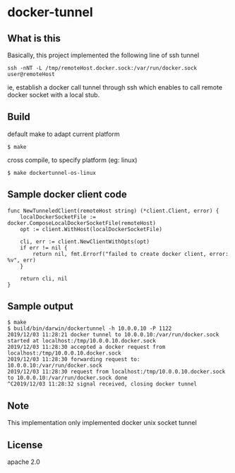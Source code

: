 # docker-tunnel

## What is this

Basically, this project implemented the following line of ssh tunnel

```
ssh -nNT -L /tmp/remoteHost.docker.sock:/var/run/docker.sock user@remoteHost
```

ie, establish a docker call tunnel through ssh which enables to call remote docker socket with a local stub.

## Build

default make to adapt current platform

```
$ make 
```

cross compile, to specify platform (eg: linux)

```
$ make dockertunnel-os-linux
```

## Sample docker client code

```
func NewTunneledClient(remoteHost string) (*client.Client, error) {
	localDockerSocketFile := docker.ComposeLocalDockerSocketFile(remoteHost)
	opt := client.WithHost(localDockerSocketFile)

	cli, err := client.NewClientWithOpts(opt)
	if err != nil {
		return nil, fmt.Errorf("failed to create docker client, error: %v", err)
	}

	return cli, nil
}
```

## Sample output

```
$ make
$ build/bin/darwin/dockertunnel -h 10.0.0.10 -P 1122
2019/12/03 11:28:21 docker tunnel to 10.0.0.10:/var/run/docker.sock started at localhost:/tmp/10.0.0.10.docker.sock
2019/12/03 11:28:30 accepted a docker request from localhost:/tmp/10.0.0.10.docker.sock
2019/12/03 11:28:30 forwarding request to: 10.0.0.10:/var/run/docker.sock
2019/12/03 11:28:30 request from localhost:/tmp/10.0.0.10.docker.sock to 10.0.0.10:/var/run/docker.sock done
^C2019/12/03 11:28:32 signal received, closing docker tunnel

```

## Note

This implementation only implemented docker unix socket tunnel

## License

apache 2.0
